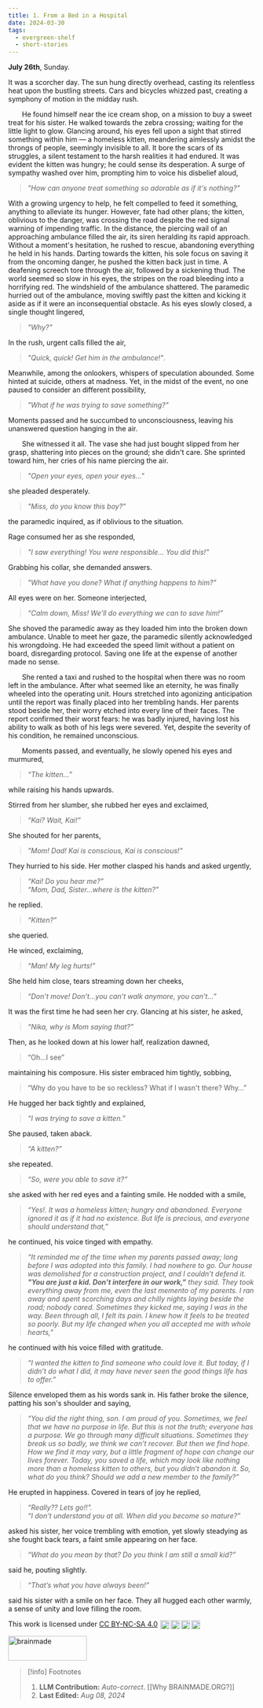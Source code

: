 ```yaml
---
title: 1. From a Bed in a Hospital
date: 2024-03-30
tags: 
  - evergreen-shelf
  - short-stories 
---
```


**July 26th**, Sunday. 

It was a scorcher day. The sun hung directly overhead, casting its relentless heat upon the bustling streets. Cars and bicycles whizzed past, creating a symphony of motion in the midday rush.

&ensp;&ensp;&ensp;&ensp;He found himself near the ice cream shop, on a mission to buy a sweet treat for his sister. He walked towards the zebra crossing; waiting for the little light to glow. Glancing around, his eyes fell upon a sight that stirred something within him — a homeless kitten, meandering aimlessly amidst the throngs of people, seemingly invisible to all. It bore the scars of its struggles, a silent testament to the harsh realities it had endured. It was evident the kitten was hungry; he could sense its desperation. A surge of sympathy washed over him, prompting him to voice his disbelief aloud, 
> *"How can anyone treat something so adorable as if it's nothing?"*

With a growing urgency to help, he felt compelled to feed it something, anything to alleviate its hunger. However, fate had other plans; the kitten, oblivious to the danger, was crossing the road despite the red signal warning of impending traffic. In the distance, the piercing wail of an approaching ambulance filled the air, its siren heralding its rapid approach. Without a moment's hesitation, he rushed to rescue, abandoning everything he held in his hands. Darting towards the kitten, his sole focus on saving it from the oncoming danger, he pushed the kitten back just in time. A deafening screech tore through the air, followed by a sickening thud. The world seemed so slow in his eyes, the stripes on the road bleeding into a horrifying red. The windshield of the ambulance shattered.  The paramedic hurried out of the ambulance, moving swiftly past the kitten and kicking it aside as if it were an inconsequential obstacle. As his eyes slowly closed, a single thought lingered, 
> *"Why?"* 

In the rush, urgent calls filled the air,
> *"Quick, quick! Get him in the ambulance!"*. 

Meanwhile, among the onlookers, whispers of speculation abounded. Some hinted at suicide, others at madness. Yet, in the midst of the event, no one paused to consider an different possibility,
> *"What if he was trying to save something?"*

Moments passed and he succumbed to unconsciousness, leaving his unanswered question hanging in the air.

&ensp;&ensp;&ensp;&ensp;She witnessed it all. The vase she had just bought slipped from her grasp, shattering into pieces on the ground; she didn't care. She sprinted toward him, her cries of his name piercing the air.   
> *"Open your eyes, open your eyes..."*

she pleaded desperately.  
> *"Miss, do you know this boy?"*

the paramedic inquired, as if oblivious to the situation. 

Rage consumed her as she responded,
> *"I saw everything! You were responsible... You did this!"*

Grabbing his collar, she demanded answers.
> *"What have you done? What if anything happens to him?"*

All eyes were on her. Someone interjected,
> *“Calm down, Miss! We’ll do everything we can to save him!”* 

She shoved the paramedic away as they loaded him into the broken down ambulance. Unable to meet her gaze, the paramedic silently acknowledged his wrongdoing. He had exceeded the speed limit without a patient on board, disregarding protocol. Saving one life at the expense of another made no sense.

&ensp;&ensp;&ensp;&ensp;She rented a taxi and rushed to the hospital when there was no room left in the ambulance. After what seemed like an eternity, he was finally wheeled into the operating unit. Hours stretched into agonizing anticipation until the report was finally placed into her trembling hands. Her parents stood beside her, their worry etched into every line of their faces. The report confirmed their worst fears: he was badly injured, having lost his ability to walk as both of his legs were severed. Yet, despite the severity of his condition, he remained unconscious.

&ensp;&ensp;&ensp;&ensp;Moments passed, and eventually, he slowly opened his eyes and murmured,   
> *“The kitten…”* 

while raising his hands upwards. 

Stirred from her slumber, she rubbed her eyes and exclaimed,  
> *“Kai? Wait, Kai!”* 

She shouted for her parents,   
> *"Mom! Dad! Kai is conscious, Kai is conscious!"*

They hurried to his side. Her mother clasped his hands and asked urgently,   
> *“Kai! Do you hear me?”*   
> *“Mom, Dad, Sister…where is the kitten?”* 

he replied.

> *“Kitten?”*

she queried.

He winced, exclaiming, 
> *“Man! My leg hurts!”*

She held him close, tears streaming down her cheeks, 
> *“Don’t move! Don’t…you can’t walk anymore, you can’t…”* 

It was the first time he had seen her cry. Glancing at his sister, he asked,
> *“Nika, why is Mom saying that?”* 

Then, as he looked down at his lower half, realization dawned, 
> “Oh...I see” 

maintaining his composure. His sister embraced him tightly, sobbing, 
> “Why do you have to be so reckless? What if I wasn't there? Why…”

He hugged her back tightly and explained, 
> *“I was trying to save a kitten.”* 

She paused, taken aback. 
> *“A kitten?”* 

she repeated.
> *“So, were you able to save it?”*

she asked with her red eyes and a fainting smile. He nodded with a smile,
> *“Yes!. It was a homeless kitten; hungry and abandoned. Everyone ignored it as if it had no existence. But life is precious, and everyone should understand that,”*

he continued, his voice tinged with empathy. 
> _“It reminded me of the time when my parents passed away; long before I was adopted into this family. I had nowhere to go. Our house was demolished for a construction project, and I couldn’t defend it. **"You are just a kid. Don’t interfere in our work,"** they said. They took everything away from me, even the last memento of my parents. I ran away and spent scorching days and chilly nights laying beside the road; nobody cared. Sometimes they kicked me, saying I was in the way. Been through all, I felt its pain. I knew how it feels to be treated so poorly. But my life changed when you all accepted me with whole hearts,”_

he continued with his voice filled with gratitude.
> *“I wanted the kitten to find someone who could love it. But today, if I didn’t do what I did, it may have never seen the good things life has to offer.”*

Silence enveloped them as his words sank in. His father broke the silence, patting his son's shoulder and saying, 
> *“You did the right thing, son. I am proud of you. Sometimes, we feel that we have no purpose in life. But this is not the truth; everyone has a purpose. We go through many difficult situations. Sometimes they break us so badly, we think we can’t recover. But then we find hope. How we find it may vary, but a little fragment of hope can change our lives forever. Today, you saved a life, which may look like nothing more than a homeless kitten to others, but you didn’t abandon it. So, what do you think? Should we add a new member to the family?”*

He erupted in happiness. Covered in tears of joy he replied, 
> *“Really?? Lets go!!".*   
> *“I don’t understand you at all. When did you become so mature?”*

asked his sister, her voice trembling with emotion, yet slowly steadying as she fought back tears, a faint smile appearing on her face. 
> *“What do you mean by that? Do you think I am still a small kid?”*

said he, pouting slightly. 
> *“That’s what you have always been!”*

 said his sister with a smile on her face. They all hugged each other warmly, a sense of unity and love filling the room.

<p xmlns:cc="http://creativecommons.org/ns#" >This work is licensed under <a href="http://creativecommons.org/licenses/by-nc-sa/4.0/?ref=chooser-v1" target="_blank" rel="license noopener noreferrer" style="display:inline-block;">CC BY-NC-SA 4.0<img style="height:18px!important;margin-left:5px;vertical-align:middle;" src="https://mirrors.creativecommons.org/presskit/icons/cc.svg?ref=chooser-v1"><img style="height:18px!important;margin-left:3px;vertical-align:middle;" src="https://mirrors.creativecommons.org/presskit/icons/by.svg?ref=chooser-v1"><img style="height:18px!important;margin-left:3px;vertical-align:middle;" src="https://mirrors.creativecommons.org/presskit/icons/nc.svg?ref=chooser-v1"><img style="height:18px!important;margin-left:3px;vertical-align:middle;" src="https://mirrors.creativecommons.org/presskit/icons/sa.svg?ref=chooser-v1"></a></p>

<a href="https://brainmade.org"><img src="https://brainmade.org/black-logo.png" alt="brainmade" width="160" height="50" /></a>

> [!info] Footnotes
> 1. **LLM Contribution:** *Auto-correct*. [[Why BRAINMADE.ORG?]]
> 2. **Last Edited:** *Aug 08, 2024*